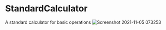 # StandardCalculator
A standard calculator for basic operations
![Screenshot 2021-11-05 073253](https://user-images.githubusercontent.com/38786346/140770758-8d690547-1ce6-4334-a1c3-9d50a75ed024.jpg)
